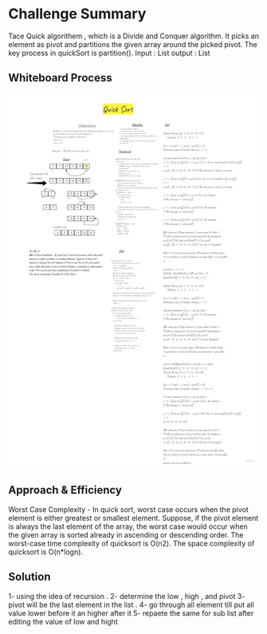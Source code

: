 # Challenge Summary
Tace Quick  algorithem , which is a Divide and Conquer algorithm. It picks an element as pivot and partitions the given array around the picked pivot.
 The key process in quickSort is partition().
Input : List
output : List

## Whiteboard Process
![whiteboard](Challenge_28.jpg)


## Approach & Efficiency
Worst Case Complexity - In quick sort, worst case occurs when the pivot element is either greatest or smallest element. Suppose, if the pivot element is always the last element of the array, the worst case would occur when the given array is sorted already in ascending or descending order. The worst-case time complexity of quicksort is O(n2).
The space complexity of quicksort is O(n*logn).


## Solution
1- using the idea of recursion .
2- determine the low , high , and pivot
3- pivot will be the last element in the list .
4- go through all element till put all value lower before it an higher after it
5- repaete the same for sub list after editing the value of low and hight